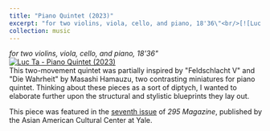 ```yaml
---
title: "Piano Quintet (2023)"
excerpt: "for two violins, viola, cello, and piano, 18'36\"<br/>[![Luc Ta - Piano Quintet (2023)](https://img.youtube.com/vi/Hk-ibIDhY2s/0.jpg 'Luc Ta - Piano Quintet (2023)')](https://luc-ta.github.io/music/2023-piano-quintet/)"
collection: music
---
```


_for two violins, viola, cello, and piano, 18'36"_\
[![Luc Ta - Piano Quintet (2023)](https://img.youtube.com/vi/Hk-ibIDhY2s/0.jpg)](https://www.youtube.com/watch?v=Hk-ibIDhY2s&list=PLYZn6AEJG5Oc9pHJ__hMAyvc0bUI8K-Ql&index=1)\
This two-movement quintet was partially inspired by "Feldschlacht V" and "Die Wahrheit" by Masashi Hamauzu, two contrasting miniatures for piano quintet. Thinking about these pieces as a sort of diptych, I wanted to elaborate further upon the structural and stylistic blueprints they lay out.

This piece was featured in the [seventh issue](https://aacc.yalecollege.yale.edu/resources/295-magazine) of _295 Magazine_, published by the Asian American Cultural Center at Yale.
